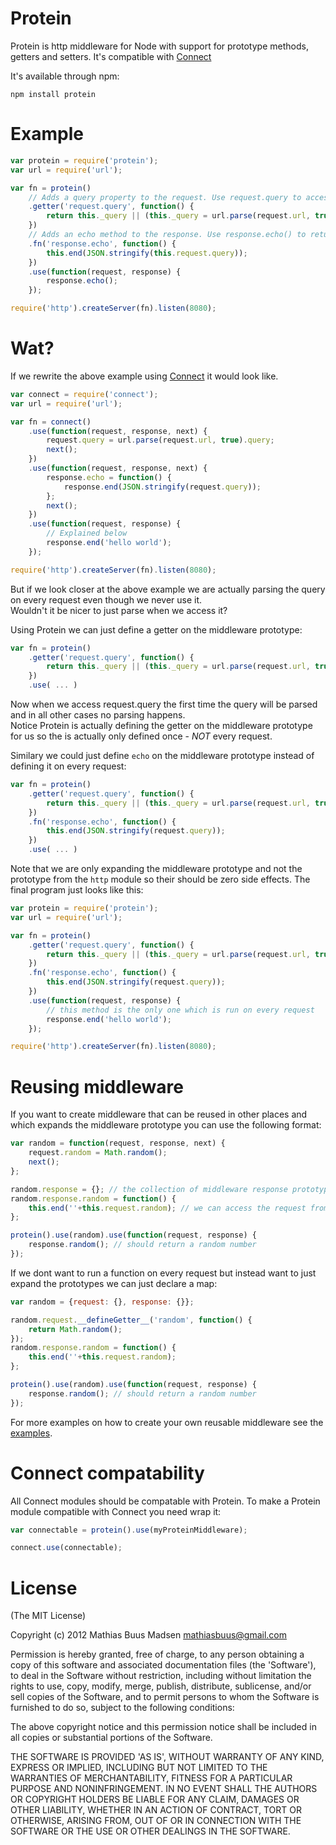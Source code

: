 # Protein

Protein is http middleware for Node with support for prototype methods, getters and setters. It's compatible with [Connect](https://github.com/senchalabs/connect)

It's available through npm:

	npm install protein

# Example

``` js
var protein = require('protein');
var url = require('url');

var fn = protein()
	// Adds a query property to the request. Use request.query to access the parsed query
	.getter('request.query', function() {
		return this._query || (this._query = url.parse(request.url, true).query);
	})
	// Adds an echo method to the response. Use response.echo() to return the query
	.fn('response.echo', function() {		
		this.end(JSON.stringify(this.request.query));
	})
	.use(function(request, response) {
		response.echo();
	});

require('http').createServer(fn).listen(8080);
```

# Wat?

If we rewrite the above example using [Connect](https://github.com/senchalabs/connect) it would look like.

``` js
var connect = require('connect');
var url = require('url');

var fn = connect()
	.use(function(request, response, next) {
		request.query = url.parse(request.url, true).query;
		next();
	})
	.use(function(request, response, next) {
		response.echo = function() {
			response.end(JSON.stringify(request.query));
		};
		next();
	})
	.use(function(request, response) {
		// Explained below
		response.end('hello world');
	});

require('http').createServer(fn).listen(8080);
```

But if we look closer at the above example we are actually parsing the query on every request even though we never use it.  
Wouldn't it be nicer to just parse when we access it?

Using Protein we can just define a getter on the middleware prototype:

``` js
var fn = protein()
	.getter('request.query', function() {
		return this._query || (this._query = url.parse(request.url, true).query);
	})
	.use( ... )
```

Now when we access request.query the first time the query will be parsed and in all other cases no parsing happens.  
Notice Protein is actually defining the getter on the middleware prototype for us so the is actually only defined once - *NOT* every request.

Similary we could just define `echo` on the middleware prototype instead of defining it on every request:

``` js
var fn = protein()
	.getter('request.query', function() {
		return this._query || (this._query = url.parse(request.url, true).query);
	})
	.fn('response.echo', function() {
		this.end(JSON.stringify(request.query));
	})
	.use( ... )
```

Note that we are only expanding the middleware prototype and not the prototype from the `http` module so their should be zero side effects.
The final program just looks like this:

``` js
var protein = require('protein');
var url = require('url');

var fn = protein()
	.getter('request.query', function() {
		return this._query || (this._query = url.parse(request.url, true).query);
	})
	.fn('response.echo', function() {
		this.end(JSON.stringify(request.query));
	})
	.use(function(request, response) {
		// this method is the only one which is run on every request
		response.end('hello world');
	});

require('http').createServer(fn).listen(8080);
```

# Reusing middleware

If you want to create middleware that can be reused in other places and which expands the middleware prototype you can use the following format:

``` js
var random = function(request, response, next) {
	request.random = Math.random();
	next();
};

random.response = {}; // the collection of middleware response prototype methods
random.response.random = function() {
	this.end(''+this.request.random); // we can access the request from the response using this.request	
};

protein().use(random).use(function(request, response) {
	response.random(); // should return a random number
});
```

If we dont want to run a function on every request but instead want to just expand the prototypes we can just declare a map:

``` js
var random = {request: {}, response: {}};

random.request.__defineGetter__('random', function() {
	return Math.random();
});
random.response.random = function() {
	this.end(''+this.request.random);
};

protein().use(random).use(function(request, response) {
	response.random(); // should return a random number
});
```

For more examples on how to create your own reusable middleware see the [examples](https://github.com/mafintosh/Protein/tree/master/examples).

# Connect compatability

All Connect modules should be compatable with Protein. To make a Protein module compatible with Connect you need wrap it:

``` js
var connectable = protein().use(myProteinMiddleware);

connect.use(connectable);
```

# License

(The MIT License)

Copyright (c) 2012 Mathias Buus Madsen <mathiasbuus@gmail.com>

Permission is hereby granted, free of charge, to any person obtaining a copy of this software and associated documentation files (the 'Software'), to deal in the Software without restriction, including without limitation the rights to use, copy, modify, merge, publish, distribute, sublicense, and/or sell copies of the Software, and to permit persons to whom the Software is furnished to do so, subject to the following conditions:

The above copyright notice and this permission notice shall be included in all copies or substantial portions of the Software.

THE SOFTWARE IS PROVIDED 'AS IS', WITHOUT WARRANTY OF ANY KIND, EXPRESS OR IMPLIED, INCLUDING BUT NOT LIMITED TO THE WARRANTIES OF MERCHANTABILITY, FITNESS FOR A PARTICULAR PURPOSE AND NONINFRINGEMENT. IN NO EVENT SHALL THE AUTHORS OR COPYRIGHT HOLDERS BE LIABLE FOR ANY CLAIM, DAMAGES OR OTHER LIABILITY, WHETHER IN AN ACTION OF CONTRACT, TORT OR OTHERWISE, ARISING FROM, OUT OF OR IN CONNECTION WITH THE SOFTWARE OR THE USE OR OTHER DEALINGS IN THE SOFTWARE.
